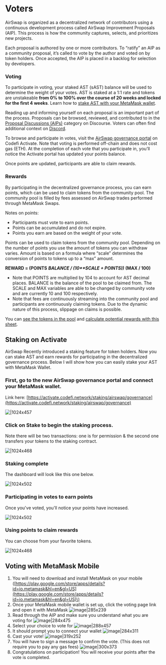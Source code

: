 # Voters

AirSwap is organized as a decentralized network of contributors using a continuous development process called AirSwap Improvement Proposals \(AIP\). This process is how the community captures, selects, and prioritizes new projects.

Each proposal is authored by one or more contributors. To “ratify” an AIP as a community proposal, it’s called to vote by the author and voted on by token holders. Once accepted, the AIP is placed in a backlog for selection by developers.

### Voting

To participate in voting, your staked AST \(sAST\) balance will be used to determine the weight of your votes. AST is staked at a 1:1 rate and tokens are unstakeable **from 0% to 100% over the course of 20 weeks and locked for the first 4 weeks**. Learn how to [stake AST with your MetaMask wallet](https://community.airswap.io/t/guides-how-to-stake-ast-with-metamask/50).

Reading up and informing yourself on each proposal is an important part of the process. Proposals can be browsed, reviewed, and contributed to in the [Proposal Discussions \(AIPs\)](https://community.airswap.io/c/proposals) category on Discourse. Voters can often find additional context on [Discord](https://chat.airswap.io/).

To browse and participate in votes, visit the [AirSwap governance portal](https://activate.codefi.network/staking/airswap/governance) on Codefi Activate. Note that voting is performed off-chain and does not cost gas \(ETH\). At the completion of each vote that you participate in, you’ll notice the Activate portal has updated your points balance.

Once points are updated, participants are able to claim rewards.

### Rewards

By participating in the decentralized governance process, you can earn points, which can be used to claim tokens from the community pool. The community pool is filled by fees assessed on AirSwap trades performed through MetaMask Swaps.

Notes on points:

* Participants must vote to earn points.
* Points can be accumulated and do not expire.
* Points you earn are based on the weight of your vote.

Points can be used to claim tokens from the community pool. Depending on the number of points you use the amount of tokens you can withdraw varies. Amount is based on a formula where “scale” determines the conversion of points to tokens up to a “max” amount.

**REWARD = \(POINTS**  _**BALANCE / \(10\*\*SCALE + POINTS\)\)**_  **\(MAX / 100\)**

* Note that POINTS are multiplied by 104 to account for AST decimal places. BALANCE is the balance of the pool to be claimed from. The SCALE and MAX variables are able to be changed by community vote and are currently 10 and 100 respectively.
* Note that fees are continuously streaming into the community pool and participants are continuously claiming tokens. Due to the dynamic nature of this process, slippage on claims is possible.

You can [see the tokens in the pool](https://app.zerion.io/0x7296333e1615721f4Bd9Df1a3070537484A50CF8/overview) and [calculate potential rewards with this sheet](https://docs.google.com/spreadsheets/d/1VU65mQUF8sADMT__Mr0nEHdbSTidR-XgGwzicizCXko/edit#gid=0).

## Staking on Activate

AirSwap Recently introduced a staking feature for token holders. Now you can stake AST and earn rewards for participating in the decentralized governance process. Below I will show how you can easily stake your AST with MetaMask Wallet.

### First, go to the new AirSwap governance portal and connect your MetaMask wallet.

Link here: [https://activate.codefi.network/staking/airswap/governance](https://activate.codefi.network/staking/airswap/governance)

![\|1024x457](../.gitbook/assets/95263fbc76788410a762860763cc3aa47abab6d1.png)

### Click on Stake to begin the staking process.

Note there will be two transactions: one is for permission & the second one transfers your tokens to the staking contract.

![\|1024x468](../.gitbook/assets/86accfee5ce0af6ac6310ba1a80b39e9cc104947.png)

### Staking complete

The dashboard will look like this one below.

![\|1024x502](../.gitbook/assets/e480f2e7f8795306a0a39bd49a772ff7e6b894df.png)

### Participating in votes to earn points

Once you've voted, you'll notice your points have increased.

![\|1024x502](../.gitbook/assets/e480f2e7f8795306a0a39bd49a772ff7e6b894df%20%281%29.png)

### Using points to claim rewards

You can choose from your favorite tokens.

![\|1024x468](../.gitbook/assets/b1c444bfe658e3c0e16bcb1621675ec0366a80f2.png)

## Voting with MetaMask Mobile

1. You will need to download and install MetaMask on your mobile \([https://play.google.com/store/apps/details?id=io.metamask&hl=en&gl=US](https://play.google.com/store/apps/details?id=io.metamask&hl=en&gl=US)\)
2. Once your MetaMask mobile wallet is set up, click the voting page link and open it with MetaMask ![image\|285x239](../.gitbook/assets/813697c84bf291b11e7acaf30db3b71041109dd5.png)
3. Read through the AIP and make sure you understand what you are voting for ![image\|284x475](../.gitbook/assets/999955bd725bd8203dbb5eb35d797a393965ad11.png)
4. Select your choice to vote for ![image\|288x457](../.gitbook/assets/55dff0dc8db6ec075fb0da374730564635ceb55f.png)
5. It should prompt you to connect your wallet ![image\|284x311](../.gitbook/assets/8fffc2217b50d29e250e2529b2e93d556a99c740.png)
6. Cast your vote! ![image\|319x252](../.gitbook/assets/5aedf9bba1a86b5435a52a9b5b855e17927322f2.png)
7. You will have to sign a message to confirm the vote. \(This does not require you to pay any gas fees\) ![image\|300x373](../.gitbook/assets/5d34fc3567ad0f4b52aae738075c526a18ae4103.png)
8. Congratulations on participation! You will receive your points after the vote is completed.


